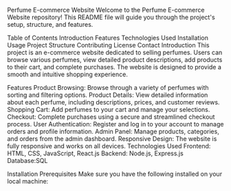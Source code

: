 Perfume E-commerce Website
Welcome to the Perfume E-commerce Website repository! This README file will guide you through the project's setup, structure, and features.

Table of Contents
Introduction
Features
Technologies Used
Installation
Usage
Project Structure
Contributing
License
Contact
Introduction
This project is an e-commerce website dedicated to selling perfumes. Users can browse various perfumes, view detailed product descriptions, add products to their cart, and complete purchases. The website is designed to provide a smooth and intuitive shopping experience.

Features
Product Browsing: Browse through a variety of perfumes with sorting and filtering options.
Product Details: View detailed information about each perfume, including descriptions, prices, and customer reviews.
Shopping Cart: Add perfumes to your cart and manage your selections.
Checkout: Complete purchases using a secure and streamlined checkout process.
User Authentication: Register and log in to your account to manage orders and profile information.
Admin Panel: Manage products, categories, and orders from the admin dashboard.
Responsive Design: The website is fully responsive and works on all devices.
Technologies Used
Frontend: HTML, CSS, JavaScript, React.js
Backend: Node.js, Express.js
Database:SQL

Installation
Prerequisites
Make sure you have the following installed on your local machine:
